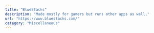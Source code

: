 ```yaml
---
title: "BlueStacks"
description: "Made mostly for gamers but runs other apps as well."
url: "https://www.bluestacks.com/"
category: "Miscellaneous"
---
```

